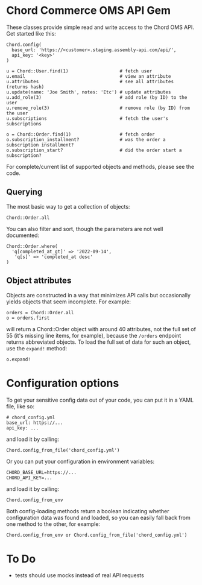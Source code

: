 # Chord Commerce OMS API Gem

These classes provide simple read and write access to the Chord OMS API. Get started like this:

    Chord.config(
      base_url: 'https://<customer>.staging.assembly-api.com/api/',
      api_key: '<key>'
    )

    u = Chord::User.find(1)                   # fetch user
    u.email                                   # view an attribute
    u.attributes                              # see all attributes (returns hash)
    u.update(name: 'Joe Smith', notes: 'Etc') # update attributes
    u.add_role(3)                             # add role (by ID) to the user
    u.remove_role(3)                          # remove role (by ID) from the user
    u.subscriptions                           # fetch the user's subscriptions

    o = Chord::Order.find(1)                  # fetch order
    o.subscription_installment?               # was the order a subscription installment?
    o.subscription_start?                     # did the order start a subscription?

For complete/current list of supported objects and methods, please see the code.


## Querying

The most basic way to get a collection of objects:

    Chord::Order.all

You can also filter and sort, though the parameters are not well documented:

    Chord::Order.where(
      'q[completed_at_gt]' => '2022-09-14',
       'q[s]' => 'completed_at desc'
    )


## Object attributes

Objects are constructed in a way that minimizes API calls but occasionally yields objects that seem incomplete. For example:

    orders = Chord::Order.all
    o = orders.first

will return a Chord::Order object with around 40 attributes, not the full set of 55 (it's missing line items, for example), because the `/orders` endpoint returns abbreviated objects. To load the full set of data for such an object, use the `expand!` method:

    o.expand!


# Configuration options

To get your sensitive config data out of your code, you can put it in a YAML file, like so:

    # chord_config.yml
    base_url: https://...
    api_key: ...

and load it by calling:

    Chord.config_from_file('chord_config.yml')

Or you can put your configuration in environment variables:

    CHORD_BASE_URL=https://...
    CHORD_API_KEY=...

and load it by calling:

    Chord.config_from_env

Both config-loading methods return a boolean indicating whether configuration data was found and loaded, so you can easily fall back from one method to the other, for example:

    Chord.config_from_env or Chord.config_from_file('chord_config.yml')


# To Do

* tests should use mocks instead of real API requests
